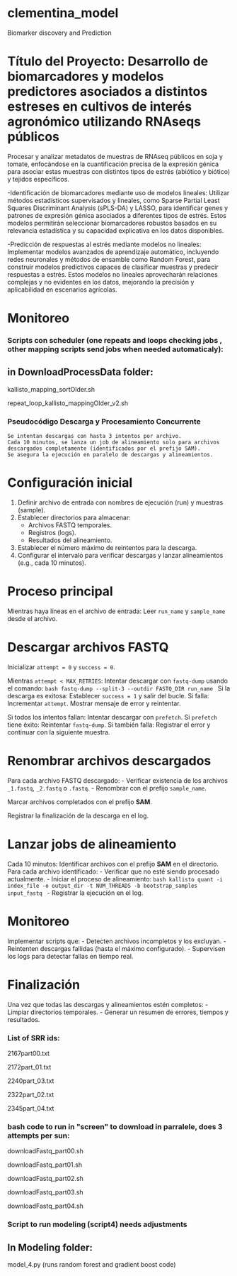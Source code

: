 # clementina_model
Biomarker discovery and Prediction

# Título del Proyecto: Desarrollo de biomarcadores y modelos predictores asociados a distintos estreses en cultivos de interés agronómico utilizando RNAseqs públicos

Procesar y analizar metadatos de muestras de RNAseq públicos en soja y tomate, enfocándose en la cuantificación precisa de la expresión génica para asociar estas muestras con distintos tipos de estrés (abiótico y biótico) y tejidos específicos.

-Identificación de biomarcadores mediante uso de modelos lineales:
Utilizar métodos estadísticos supervisados y lineales, como Sparse Partial Least Squares Discriminant Analysis (sPLS-DA) y LASSO, para identificar genes y patrones de expresión génica asociados a diferentes tipos de estrés. Estos modelos permitirán seleccionar biomarcadores robustos basados en su relevancia estadística y su capacidad explicativa en los datos disponibles.

-Predicción de respuestas al estrés mediante modelos no lineales:
Implementar modelos avanzados de aprendizaje automático, incluyendo redes neuronales y métodos de ensamble como Random Forest, para construir modelos predictivos capaces de clasificar muestras y predecir respuestas a estrés. Estos modelos no lineales aprovecharán relaciones complejas y no evidentes en los datos, mejorando la precisión y aplicabilidad en escenarios agrícolas.




# Monitoreo

### Scripts con scheduler (one repeats and loops checking jobs , other mapping scripts send jobs when needed automaticaly):
## in DownloadProcessData folder:

kallisto_mapping_sortOlder.sh

repeat_loop_kallisto_mappingOlder_v2.sh

### Pseudocódigo  Descarga y Procesamiento Concurrente

    Se intentan descargas con hasta 3 intentos por archivo.
    Cada 10 minutos, se lanza un job de alineamiento solo para archivos descargados completamente (identificados por el prefijo SAM).
    Se asegura la ejecución en paralelo de descargas y alineamientos.

# Configuración inicial
1. Definir archivo de entrada con nombres de ejecución (run) y muestras (sample).
2. Establecer directorios para almacenar:
   - Archivos FASTQ temporales.
   - Registros (logs).
   - Resultados del alineamiento.
3. Establecer el número máximo de reintentos para la descarga.
4. Configurar el intervalo para verificar descargas y lanzar alineamientos (e.g., cada 10 minutos).

# Proceso principal
Mientras haya líneas en el archivo de entrada:
   Leer `run_name` y `sample_name` desde el archivo.

   # Descargar archivos FASTQ
   Inicializar `attempt = 0` y `success = 0`.

   Mientras `attempt < MAX_RETRIES`:
      Intentar descargar con `fastq-dump` usando el comando:
      ```bash
      fastq-dump --split-3 --outdir FASTQ_DIR run_name
      ```
      Si la descarga es exitosa:
         Establecer `success = 1` y salir del bucle.
      Si falla:
         Incrementar `attempt`.
         Mostrar mensaje de error y reintentar.

   Si todos los intentos fallan:
      Intentar descargar con `prefetch`.
      Si `prefetch` tiene éxito:
         Reintentar `fastq-dump`.
      Si también falla:
         Registrar el error y continuar con la siguiente muestra.

   # Renombrar archivos descargados
   Para cada archivo FASTQ descargado:
      - Verificar existencia de los archivos `_1.fastq`, `_2.fastq` o `.fastq`.
      - Renombrar con el prefijo `sample_name`.

   Marcar archivos completados con el prefijo **SAM**.

   Registrar la finalización de la descarga en el log.

# Lanzar jobs de alineamiento
Cada 10 minutos:
   Identificar archivos con el prefijo **SAM** en el directorio.
   Para cada archivo identificado:
      - Verificar que no esté siendo procesado actualmente.
      - Iniciar el proceso de alineamiento:
        ```bash
        kallisto quant -i index_file -o output_dir -t NUM_THREADS -b bootstrap_samples input_fastq
        ```
      - Registrar la ejecución en el log.

# Monitoreo
   Implementar scripts que:
      - Detecten archivos incompletos y los excluyan.
      - Reintenten descargas fallidas (hasta el máximo configurado).
      - Supervisen los logs para detectar fallas en tiempo real.

# Finalización
   Una vez que todas las descargas y alineamientos estén completos:
      - Limpiar directorios temporales.
      - Generar un resumen de errores, tiempos y resultados.





### List of SRR ids:

2167part00.txt

2172part_01.txt

2240part_03.txt

2322part_02.txt

2345part_04.txt


### bash code to run  in "screen" to download in parralele, does 3 attempts per sun:


downloadFastq_part00.sh

downloadFastq_part01.sh

downloadFastq_part02.sh

downloadFastq_part03.sh

downloadFastq_part04.sh


### Script to run modeling (script4) needs adjustments
## In Modeling folder:

model_4.py       (runs random forest and gradient boost code)






